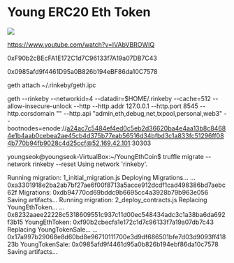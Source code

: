 # Young ERC20 Eth Token 



[![](http://img.youtube.com/vi/IVAbVBROWIQ/0.jpg)](https://www.youtube.com/watch?v=IVAbVBROWIQ "")


https://www.youtube.com/watch?v=IVAbVBROWIQ



0xF90b2cBEcFA1E172C1d7C96133f7A19a07DB7C43


0x0985afd9f4461D95a0B826b194eBF86da10C7578




geth attach ~/.rinkeby/geth.ipc

geth --rinkeby --networkid=4 --datadir=$HOME/.rinkeby --cache=512 --allow-insecure-unlock --http --http.addr 127.0.0.1 --http.port 8545 --http.corsdomain "" --http.api "admin,eth,debug,net,txpool,personal,web3" --bootnodes=enode://a24ac7c5484ef4ed0c5eb2d36620ba4e4aa13b8c84684e1b4aab0cebea2ae45cb4d375b77eab56516d34bfbd3c1a833fc51296ff084b770b94fb9028c4d25ccf@52.169.42.101:30303





youngseok@youngseok-VirtualBox:~/YoungEthCoin$ truffle migrate --network rinkeby --reset
Using network 'rinkeby'.

Running migration: 1_initial_migration.js
  Deploying Migrations...
  ... 0xa3301918e2ba2ab7bf27ae6f00f8713a5acce912dcdf1cad498386bd7aebc62f
  Migrations: 0xdb94770cd69bddc9b6695cc4a3928b79b963e056
Saving artifacts...
Running migration: 2_deploy_contracts.js
  Replacing YoungEthToken...
  ... 0x8232aaee22228c5318609551c937c11d00ec548434adc3c1a38ba6da692f3b15
  YoungEthToken: 0xf90b2cbecfa1e172c1d7c96133f7a19a07db7c43
  Replacing YoungTokenSale...
  ... 0x17a997b29068e8d60bd8e96710111700e3d9df686501bfe7d03d9093ff41823b
  YoungTokenSale: 0x0985afd9f4461d95a0b826b194ebf86da10c7578
Saving artifacts...

